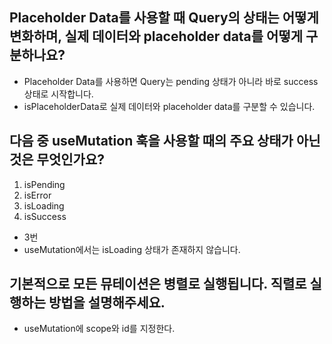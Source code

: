 ## Placeholder Data를 사용할 때 Query의 상태는 어떻게 변화하며, 실제 데이터와 placeholder data를 어떻게 구분하나요?

- Placeholder Data를 사용하면 Query는 pending 상태가 아니라 바로 success 상태로 시작합니다.
- isPlaceholderData로 실제 데이터와 placeholder data를 구분할 수 있습니다.

## 다음 중 useMutation 훅을 사용할 때의 주요 상태가 아닌 것은 무엇인가요?

1. isPending
2. isError
3. isLoading
4. isSuccess

- 3번
- useMutation에서는 isLoading 상태가 존재하지 않습니다.


## 기본적으로 모든 뮤테이션은 병렬로 실행됩니다. 직렬로 실행하는 방법을 설명해주세요.
- useMutation에 scope와 id를 지정한다.